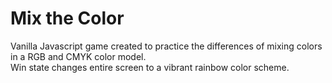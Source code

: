 # Mix the Color
Vanilla Javascript game created to practice the differences of mixing colors in a RGB and CMYK color model.  
Win state changes entire screen to a vibrant rainbow color scheme.
